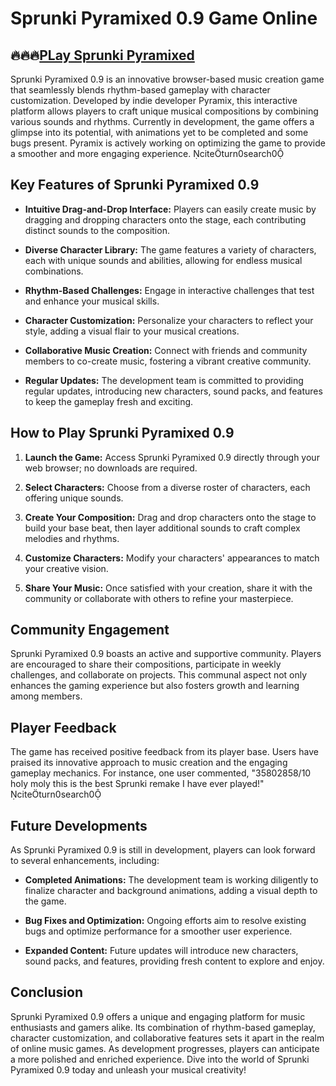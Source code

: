 # Sprunki Pyramixed 0.9 Game Online
## 🔥🔥🔥[PLay Sprunki Pyramixed](https://sprunkiall.com/sprunki-pyramixed.html)
Sprunki Pyramixed 0.9 is an innovative browser-based music creation game that seamlessly blends rhythm-based gameplay with character customization. Developed by indie developer Pyramix, this interactive platform allows players to craft unique musical compositions by combining various sounds and rhythms. Currently in development, the game offers a glimpse into its potential, with animations yet to be completed and some bugs present. Pyramix is actively working on optimizing the game to provide a smoother and more engaging experience. citeturn0search0

## Key Features of Sprunki Pyramixed 0.9

- **Intuitive Drag-and-Drop Interface:** Players can easily create music by dragging and dropping characters onto the stage, each contributing distinct sounds to the composition.

- **Diverse Character Library:** The game features a variety of characters, each with unique sounds and abilities, allowing for endless musical combinations.

- **Rhythm-Based Challenges:** Engage in interactive challenges that test and enhance your musical skills.

- **Character Customization:** Personalize your characters to reflect your style, adding a visual flair to your musical creations.

- **Collaborative Music Creation:** Connect with friends and community members to co-create music, fostering a vibrant creative community.

- **Regular Updates:** The development team is committed to providing regular updates, introducing new characters, sound packs, and features to keep the gameplay fresh and exciting.

## How to Play Sprunki Pyramixed 0.9

1. **Launch the Game:** Access Sprunki Pyramixed 0.9 directly through your web browser; no downloads are required.

2. **Select Characters:** Choose from a diverse roster of characters, each offering unique sounds.

3. **Create Your Composition:** Drag and drop characters onto the stage to build your base beat, then layer additional sounds to craft complex melodies and rhythms.

4. **Customize Characters:** Modify your characters' appearances to match your creative vision.

5. **Share Your Music:** Once satisfied with your creation, share it with the community or collaborate with others to refine your masterpiece.

## Community Engagement

Sprunki Pyramixed 0.9 boasts an active and supportive community. Players are encouraged to share their compositions, participate in weekly challenges, and collaborate on projects. This communal aspect not only enhances the gaming experience but also fosters growth and learning among members.

## Player Feedback

The game has received positive feedback from its player base. Users have praised its innovative approach to music creation and the engaging gameplay mechanics. For instance, one user commented, "35802858/10 holy moly this is the best Sprunki remake I have ever played!" citeturn0search0

## Future Developments

As Sprunki Pyramixed 0.9 is still in development, players can look forward to several enhancements, including:

- **Completed Animations:** The development team is working diligently to finalize character and background animations, adding a visual depth to the game.

- **Bug Fixes and Optimization:** Ongoing efforts aim to resolve existing bugs and optimize performance for a smoother user experience.

- **Expanded Content:** Future updates will introduce new characters, sound packs, and features, providing fresh content to explore and enjoy.

## Conclusion

Sprunki Pyramixed 0.9 offers a unique and engaging platform for music enthusiasts and gamers alike. Its combination of rhythm-based gameplay, character customization, and collaborative features sets it apart in the realm of online music games. As development progresses, players can anticipate a more polished and enriched experience. Dive into the world of Sprunki Pyramixed 0.9 today and unleash your musical creativity! 

